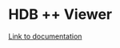 # HDB ++ Viewer

[Link to documentation](http://www.esrf.eu/computing/cs/tango/tango_doc/hdb_viewer/index.html)
